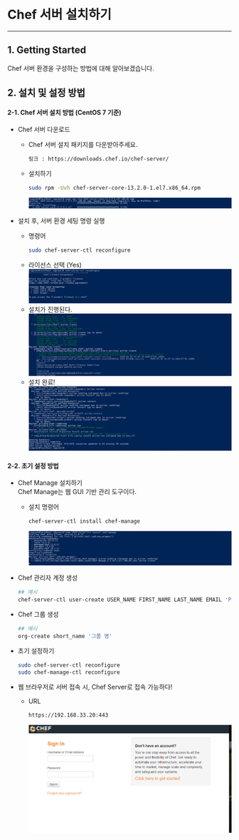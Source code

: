 # Chef 서버 설치하기
* * *
## **1. Getting Started**
Chef 서버 환경을 구성하는 방법에 대해 알아보겠습니다.    


## **2. 설치 및 설정 방법**
#### 2-1. Chef 서버 설치 방법 (CentOS 7 기준)
- Chef 서버 다운로드
    - Chef 서버 설치 패키지를 다운받아주세요.
        ``` bash
        링크 : https://downloads.chef.io/chef-server/
        ```
    - 설치하기
        ``` bash
        sudo rpm -Uvh chef-server-core-13.2.0-1.el7.x86_64.rpm
        ```
        ![ex_screenshot](./assets//chef-server-install.png)

- 설치 후, 서버 환경 세팅 명령 실행
    - 명령어
        ``` bash
        sudo chef-server-ctl reconfigure
        ```
    - 라이선스 선택 (Yes)
        ![ex_screenshot](./assets//chef-server-install-2.png)
    - 설치가 진행된다.
        ![ex_screenshot](./assets//chef-server-install-3.png)
    - 설치 완료!
        ![ex_screenshot](./assets//chef-server-install-4.png)

#### 2-2. 초기 설정 방법
- Chef Manage 설치하기   
Chef Manage는 웹 GUI 기반 관리 도구이다.   
    - 설치 명령어
        ``` bash
        chef-server-ctl install chef-manage
        ```
        ![ex_screenshot](./assets//chef-server-install-5.png)        

- Chef 관리자 계정 생성
    ``` bash
    ## 예시
    chef-server-ctl user-create USER_NAME FIRST_NAME LAST_NAME EMAIL 'PASSWORD'
    ```
- Chef 그룹 생성
    ``` bash
    ## 예시
    org-create short_name '그룹 명'
    ```

- 초기 설정하기
    ``` bash
    sudo chef-server-ctl reconfigure
    sudo chef-manage-ctl reconfigure
    ```

- 웹 브라우저로 서버 접속 시, Chef Server로 접속 가능하다!
    - URL
        ``` bash
        https://192.168.33.20:443
        ```
        ![ex_screenshot](./assets//chef-server-install-7.png)        
